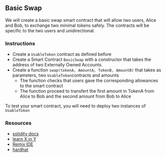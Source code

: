 ## Basic Swap

We will create a basic swap smart contract that will allow two users, Alice and Bob, to exchange two minimal tokens safely. The contracts will be specific to the two users and unidirectional.

### Instructions

- Create a `UsableToken` contract as defined before
- Create a Smart Contract `BasicSwap` with a constructor that takes the address of two Externally Owned Accounts.
- Create a function `swap(tokenA, AmountA, TokenB, AmountB)` that takes as parameters, two `UsableToken`contracts and amounts
  - The function checks that users gave the corresponding allowances to the smart contract
  - The function proceed to transfert the first amount in TokenA from Alice to Bob and the second amount from Bob to Alice

To test your smart contract, you will need to deploy two instances of `UsableToken`

### Resources

- [solidity docs](https://docs.soliditylang.org/)
- [learn X in Y](https://learnxinyminutes.com/docs/solidity/)
- [Remix IDE](https://remix.ethereum.org)
- [hardhat](https://hardhat.org)
